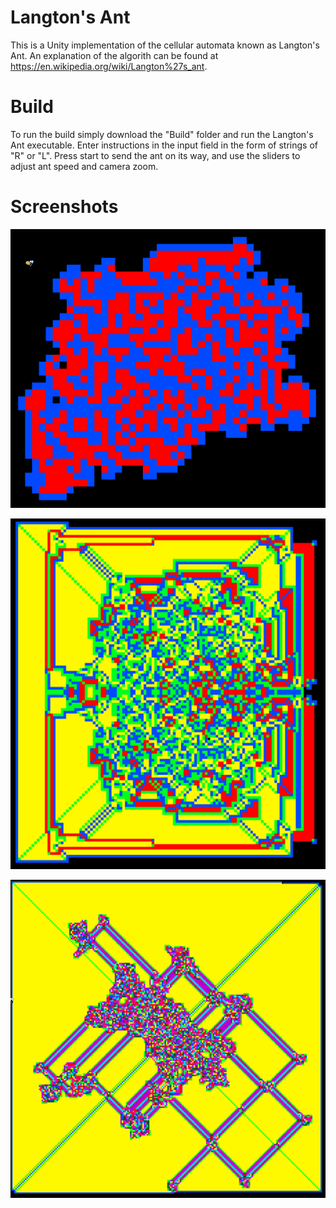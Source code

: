 # Langton's Ant

This is a Unity implementation of the cellular automata known as Langton's Ant. An explanation of the algorith can be found at https://en.wikipedia.org/wiki/Langton%27s_ant.

# Build

To run the build simply download the "Build" folder and run the Langton's Ant executable. Enter instructions in the input field in the form of strings of "R" or "L". Press start to send the ant on its way, and use the sliders to adjust ant speed and camera zoom. 

# Screenshots

![RLAnt](/Screenshots/RLAnt.png)

![RLLRAnt](/Screenshots/RLLRAnt.png)

![LRRRRRLLRAnt](/Screenshots/LRRRRRLLRAnt.png)

